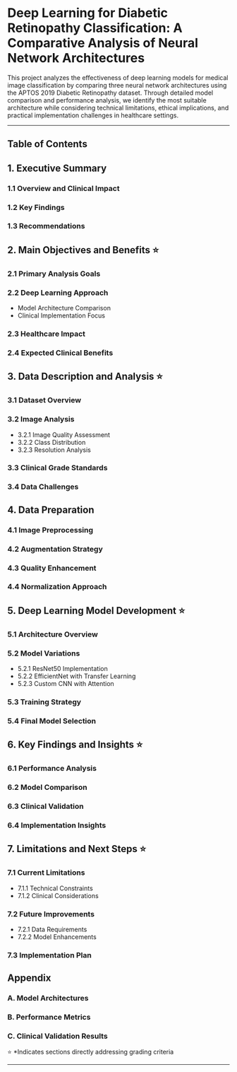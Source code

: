 # Deep Learning for Diabetic Retinopathy Classification: A Comparative Analysis of Neural Network Architectures

This project analyzes the effectiveness of deep learning models for medical image classification by comparing three neural network architectures using the APTOS 2019 Diabetic Retinopathy dataset. Through detailed model comparison and performance analysis, we identify the most suitable architecture while considering technical limitations, ethical implications, and practical implementation challenges in healthcare settings.

---

## Table of Contents

## 1. Executive Summary
### 1.1 Overview and Clinical Impact
### 1.2 Key Findings
### 1.3 Recommendations

## 2. Main Objectives and Benefits ⭐
### 2.1 Primary Analysis Goals
### 2.2 Deep Learning Approach
- Model Architecture Comparison
- Clinical Implementation Focus
### 2.3 Healthcare Impact
### 2.4 Expected Clinical Benefits

## 3. Data Description and Analysis ⭐
### 3.1 Dataset Overview
### 3.2 Image Analysis
- 3.2.1 Image Quality Assessment
- 3.2.2 Class Distribution
- 3.2.3 Resolution Analysis
### 3.3 Clinical Grade Standards
### 3.4 Data Challenges

## 4. Data Preparation
### 4.1 Image Preprocessing
### 4.2 Augmentation Strategy
### 4.3 Quality Enhancement
### 4.4 Normalization Approach

## 5. Deep Learning Model Development ⭐
### 5.1 Architecture Overview
### 5.2 Model Variations
- 5.2.1 ResNet50 Implementation
- 5.2.2 EfficientNet with Transfer Learning
- 5.2.3 Custom CNN with Attention
### 5.3 Training Strategy
### 5.4 Final Model Selection

## 6. Key Findings and Insights ⭐
### 6.1 Performance Analysis
### 6.2 Model Comparison
### 6.3 Clinical Validation
### 6.4 Implementation Insights

## 7. Limitations and Next Steps ⭐
### 7.1 Current Limitations
- 7.1.1 Technical Constraints
- 7.1.2 Clinical Considerations
### 7.2 Future Improvements
- 7.2.1 Data Requirements
- 7.2.2 Model Enhancements
### 7.3 Implementation Plan

## Appendix
### A. Model Architectures
### B. Performance Metrics
### C. Clinical Validation Results

⭐ *Indicates sections directly addressing grading criteria

---






